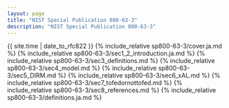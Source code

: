 ```yaml
---
layout: page
title: "NIST Special Publication 800-63-3"
description: "NIST Special Publication 800-63-3"
---
```


{{ site.time | date_to_rfc822 }}
{% include_relative sp800-63-3/cover.ja.md %}
{% include_relative sp800-63-3/sec1_2_introduction.ja.md %}
{% include_relative sp800-63-3/sec3_definitions.md %}
{% include_relative sp800-63-3/sec4_model.md %}
{% include_relative sp800-63-3/sec5_DIRM.md %}
{% include_relative sp800-63-3/sec6_xAL.md %}
{% include_relative sp800-63-3/sec7_tofedornottofed.md %}
{% include_relative sp800-63-3/sec8_references.md %}
{% include_relative sp800-63-3/definitions.ja.md %}
